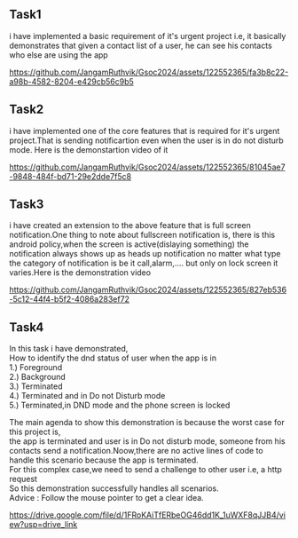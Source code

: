 ## Task1
i have implemented a basic requirement of it's urgent project i.e, it basically demonstrates that given a contact list of a user, he can see his contacts who else are using the app

https://github.com/JangamRuthvik/Gsoc2024/assets/122552365/fa3b8c22-a98b-4582-8204-e429cb56c9b5

## Task2
i have implemented one of the core features that is required for it's urgent project.That is sending notificartion even when the user is in do not disturb mode.
Here is the demonstartion video of it



https://github.com/JangamRuthvik/Gsoc2024/assets/122552365/81045ae7-9848-484f-bd71-29e2dde7f5c8

## Task3
i have created an extension to the above feature that is full screen notification.One thing to note about fullscreen notification is, there is this android policy,when the screen is active(dislaying something) the notification always shows up as heads up notification no matter what type the category of notification is be it call,alarm,.... but only on lock screen it varies.Here is the demonstration video


https://github.com/JangamRuthvik/Gsoc2024/assets/122552365/827eb536-5c12-44f4-b5f2-4086a283ef72

## Task4

In this task i have demonstrated, <br>
How to identify the dnd status of user when the app is in <br>
1.)  Foreground <br>
2.)  Background <br>
3.)  Terminated <br>
4.)  Terminated and in Do not Disturb mode <br>
5.)  Terminated,in DND mode and the phone screen is locked <br>

The main agenda to show this demonstration is because the worst case for this project is, <br>
the app is terminated and user is in Do not disturb mode, someone from his contacts send a notification.Noow,there are no active lines of code to handle this scenario because the app is terminated.<br>
For this complex case,we need to send a challenge to other user i.e, a http request <br>
So this demonstration successfully handles all scenarios. <br>
Advice : Follow the mouse pointer to get a clear idea. <br>

https://drive.google.com/file/d/1FRoKAiTfERbeOG46dd1K_1uWXF8qJJB4/view?usp=drive_link

